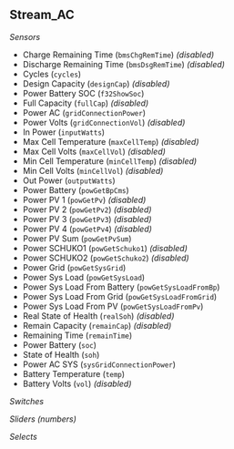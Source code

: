 ## Stream_AC

*Sensors*
- Charge Remaining Time (`bmsChgRemTime`)   _(disabled)_
- Discharge Remaining Time (`bmsDsgRemTime`)   _(disabled)_
- Cycles (`cycles`)
- Design Capacity (`designCap`)   _(disabled)_
- Power Battery SOC (`f32ShowSoc`)
- Full Capacity (`fullCap`)   _(disabled)_
- Power AC (`gridConnectionPower`)
- Power Volts (`gridConnectionVol`)   _(disabled)_
- In Power (`inputWatts`)
- Max Cell Temperature (`maxCellTemp`)   _(disabled)_
- Max Cell Volts (`maxCellVol`)   _(disabled)_
- Min Cell Temperature (`minCellTemp`)   _(disabled)_
- Min Cell Volts (`minCellVol`)   _(disabled)_
- Out Power (`outputWatts`)
- Power Battery (`powGetBpCms`)
- Power PV 1 (`powGetPv`)   _(disabled)_
- Power PV 2 (`powGetPv2`)   _(disabled)_
- Power PV 3 (`powGetPv3`)   _(disabled)_
- Power PV 4 (`powGetPv4`)   _(disabled)_
- Power PV Sum (`powGetPvSum`)
- Power SCHUKO1 (`powGetSchuko1`)   _(disabled)_
- Power SCHUKO2 (`powGetSchuko2`)   _(disabled)_
- Power Grid (`powGetSysGrid`)
- Power Sys Load (`powGetSysLoad`)
- Power Sys Load From Battery (`powGetSysLoadFromBp`)
- Power Sys Load From Grid (`powGetSysLoadFromGrid`)
- Power Sys Load From PV (`powGetSysLoadFromPv`)
- Real State of Health (`realSoh`)   _(disabled)_
- Remain Capacity (`remainCap`)   _(disabled)_
- Remaining Time (`remainTime`)
- Power Battery (`soc`)
- State of Health (`soh`)
- Power AC SYS (`sysGridConnectionPower`)
- Battery Temperature (`temp`)
- Battery Volts (`vol`)   _(disabled)_

*Switches*

*Sliders (numbers)*

*Selects*


